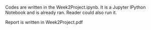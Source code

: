 Codes are written in the Week2Project.ipynb. It is a Jupyter IPython Notebook and is already ran. Reader could also run it.

Report is written in Week2Project.pdf
